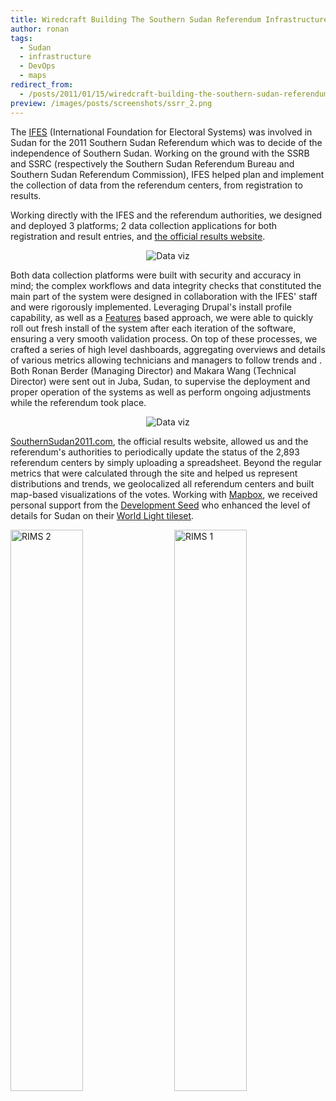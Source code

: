 ```yaml
---
title: Wiredcraft Building The Southern Sudan Referendum Infrastructure
author: ronan
tags:
  - Sudan
  - infrastructure
  - DevOps
  - maps
redirect_from:
  - /posts/2011/01/15/wiredcraft-building-the-southern-sudan-referendum-infrastructure.html
preview: /images/posts/screenshots/ssrr_2.png
---
```


The [IFES](http://ifes.org/) (International Foundation for Electoral Systems) was involved in Sudan for the 2011 Southern Sudan Referendum which was to decide of the independence of Southern Sudan. Working on the ground with the SSRB and SSRC (respectively the Southern Sudan Referendum Bureau and Southern Sudan Referendum Commission), IFES helped plan and implement the collection of data from the referendum centers, from registration to results.

<!-- more -->

Working directly with the IFES and the referendum authorities, we designed and deployed 3 platforms; 2 data collection applications for both registration and result entries, and [the official results website](http://southernsudan2011.com/).

<p align='center'><img src='//wiredcraft.com/images/posts/screenshots/ssrr_2.png' alt='Data viz'/></p>

Both data collection platforms were built with security and accuracy in mind; the complex workflows and data integrity checks that constituted the main part of the system were designed in collaboration with the IFES' staff and were rigorously implemented. Leveraging Drupal's install profile capability, as well as a [Features](http://drupal.org/project/features) based approach, we were able to quickly roll out fresh install of the system after each iteration of the software, ensuring a very smooth validation process. On top of these processes, we crafted a series of high level dashboards, aggregating overviews and details of various metrics allowing technicians and managers to follow trends and . Both Ronan Berder (Managing Director) and Makara Wang (Technical Director) were sent out in Juba, Sudan, to supervise the deployment and proper operation of the systems as well as perform ongoing adjustments while the referendum took place.

<p align='center'><img src='//wiredcraft.com/images/posts/screenshots/ssrr_1.png' alt='Data viz'/></p>

[SouthernSudan2011.com](http://southernsudan2011.com/), the official results website, allowed us and the referendum's authorities to periodically update the status of the 2,893 referendum centers by simply uploading a spreadsheet. Beyond the regular metrics that were calculated through the site and helped us represent distributions and trends, we geolocalized all referendum centers and built map-based visualizations of the votes. Working with [Mapbox](http://mapbox.com/), we received personal support from the [Development Seed](http://developmentseed.com/) who enhanced the level of details for Sudan on their [World Light tileset](http://mapbox.com/tileset/world-light).


<img src='//wiredcraft.com/images/posts/screenshots/rims_2.png' alt='RIMS 1' align='right' width='48%'/><img src='//wiredcraft.com/images/posts/screenshots/rims_3.png' alt='RIMS 2' width='48%'/>
